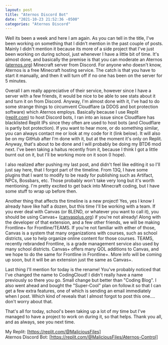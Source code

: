```yaml
---
layout: post
title: "Aternos Discord Bot"
date: "2021-10-23 21:52:36 -0500"
categories: "Aternos Discord"
---
```


Well its been a week and here I am again. As you can tell in the title, I've been working on something that I didn't mention in the past couple of posts. Mainly I didn't mention it because its more of a side project that I've just been working on during school, just whenever I have a little bit of time. It's almost done, and basically the premise is that you can moderate an Aternos ([aternos.org]) Minecraft server from Discord. For anyone who doesn't know, Aternos is a free Minecraft hosting service. The catch is that you have to start it manually, and then it will turn off if no one has been on the server for 5 minutes.

Overall I am really appreciative of their service, however since I have a server with a few friends, it would be nice to be able to see stats about it and turn it on from Discord. Anyway, I'm almost done with it, I've had to do some strange things to circumvent Cloudflare (a DDOS and bot protection software) which Aternos employs. Basically because I use Replit ([replit.com]) to host Discord bots, I ran into an issue since Cloudflare has blacklisted Replit IPs since they often are used to host bots (and Cloudflare is partly bot protection). If you want to hear more, or do something similar, you can always contact me or look at my code for it (link below). It will also be on my GitHub after I'm done with it, but at the moment it's only on Replit. Anyway, that's about to be done and I will probably be doing my BTD6 mod next. I've been taking a haitus recently from it, because I think I got a little burnt out on it, but I'll be working more on it soon (I hope).

I also realized after pushing my last post, and didn't feel like editing it so I'll just say here, that I forgot part of the timeline. From 13Q, I have some plugins that I want to modify to be ready for publishing such as Artifact, NPCs, Bossbars, etc. Those probably won't take very long but it's worth mentioning. I'm pretty excited to get back into Minecraft coding, but I have some stuff to wrap up before then.

Another thing that affects the timeline is a new project! Yes, yes I know I already have like half a dozen, but this time I'll be working with a team. If you ever deal with Canvas (or BLEND, or whatever you want to call it), you should be using Canvas+ ([canvasplus.org]) if you're not already! Along with the developer of that extension, and a few other friends, we will be making Frontline+ for Frontline/TEAMS. If you're not familiar with either of those, Canvas is a system that many organizations with courses, such as school districts, use to help organize online content for those courses. TEAMS, recently rebranded Frontline, is a grade management service also used by many school districts. Canvas+ offers many QOL additions to Canvas, and we hope to do the same for Frontline in Frontline+. More info will be coming up soon, but it will be an extension just the same as Canvas+.

Last thing I'll mention for today is the rename! You've probably noticed that I've changed the name to CodingCloud! I didn't really have a name previously so there you go. Small change but better than "Coding Blog". I also went ahead and bought the "Super-Cool" plan on follow.it so that I can get a few extra features, one of which is sending an email immediately when I post. Which kind of reveals that I almost forgot to post this one.... don't worry about that.

That's all for today, school's been taking up a lot of my time but I've managed to have a project to work on during it, so that helps. Thank you all, and as always, see you next time.

My Replit: [https://replit.com/@MaliciousFiles]<br>
Aternos Discord Bot: [https://replit.com/@MaliciousFiles/Aternos-Control]

[aternos.org]: https://aternos.org
[replit.com]: https://replit.com
[canvasplus.org]: https://canvasplus.org
[https://replit.com/@MaliciousFiles]: https://replit.com/@MaliciousFiles
[https://replit.com/@MaliciousFiles/Aternos-Control]: https://replit.com/@MaliciousFiles/Aternos-Control
